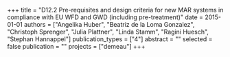 +++
title = "D12.2 Pre-requisites and design criteria for new MAR systems in compliance with EU WFD and GWD (including pre-treatment)"
date = 2015-01-01
authors = ["Angelika Huber", "Beatriz de la Loma Gonzalez", "Christoph Sprenger", "Julia Plattner", "Linda Stamm", "Ragini Huesch", "Stephan Hannappel"]
publication_types = ["4"]
abstract = ""
selected = false
publication = ""
projects = ["demeau"]
+++

